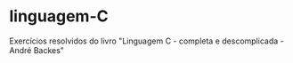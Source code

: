 # linguagem-C
Exercícios resolvidos do livro "Linguagem C - completa e descomplicada - André Backes" 
